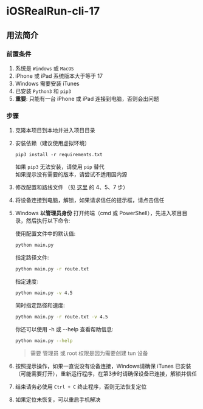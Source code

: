 # iOSRealRun-cli-17

## 用法简介

### 前置条件

1. 系统是 `Windows` 或 `MacOS`
2. iPhone 或 iPad 系统版本大于等于 17
3. Windows 需要安装 iTunes
4. 已安装 `Python3` 和 `pip3`
5. **重要**: 只能有一台 iPhone 或 iPad 连接到电脑，否则会出问题

### 步骤

1. 克隆本项目到本地并进入项目目录
2. 安装依赖（建议使用虚拟环境）  
    ```shell
    pip3 install -r requirements.txt
    ```
    如果 `pip3` 无法安装，请使用 `pip` 替代  
    如果提示没有需要的版本，请尝试不适用国内源  
3. 修改配置和路线文件 （见 [这里](https://github.com/iOSRealRun/iOSRealRun-cli/blob/main/README.md#%E4%BD%BF%E7%94%A8%E6%96%B9%E6%B3%95) 的 4、5、7 步）
4. 将设备连接到电脑，解锁，如果请求信任的提示框，请点击信任
5. Windows **以管理员身份** 打开终端（cmd 或 PowerShell），先进入项目目录，然后执行以下命令:

    使用配置文件中的默认值:
    ```bash
    python main.py
    ```

    指定路径文件:
    ```bash
    python main.py -r route.txt
    ```

    指定速度:
    ```bash
    python main.py -v 4.5
    ```

    同时指定路径和速度:
    ```bash
    python main.py -r route.txt -v 4.5
    ```

    你还可以使用 -h 或 --help 查看帮助信息:
    ```bash
    python main.py --help
    ```
    
    > 需要 管理员 或 root 权限是因为需要创建 tun 设备
    
7. 按照提示操作，如果一直说没有设备连接，Windows请确保 iTunes 已安装（可能需要打开），重新运行程序，在第3步时请确保设备已连接，解锁并信任
8. 结束请务必使用 `Ctrl + C` 终止程序，否则无法恢复定位
9. 如果定位未恢复，可以重启手机解决
